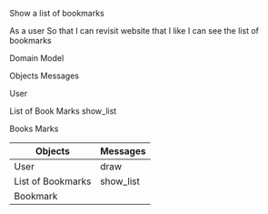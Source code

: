 Show a list of bookmarks
 
As a user
So that I can revisit website that I like
I can see the list of bookmarks
 
Domain Model 
	
Objects
Messages


User 




List of Book Marks 
show_list


Books Marks 


| Objects | Messages |
| ----------- | ----------- |
| User | draw |
| List of Bookmarks | show_list |
| Bookmark |  |


 
